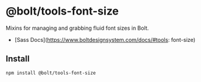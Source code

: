 # @bolt/tools-font-size

Mixins for managing and grabbing fluid font sizes in Bolt.

- [Sass Docs](https://www.boltdesignsystem.com/docs/#tools: font-size)

## Install

```bash
npm install @bolt/tools-font-size
```

